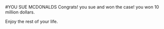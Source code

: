 #YOU SUE MCDONALDS 
Congrats! you sue and won the case! you won 10 million dollars. 

Enjoy the rest of your life. 
